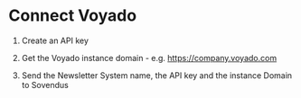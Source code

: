 # Connect Voyado

1. Create an API key

2. Get the Voyado instance domain - e.g. https://company.voyado.com

3. Send the Newsletter System name, the API key and the instance Domain to Sovendus

